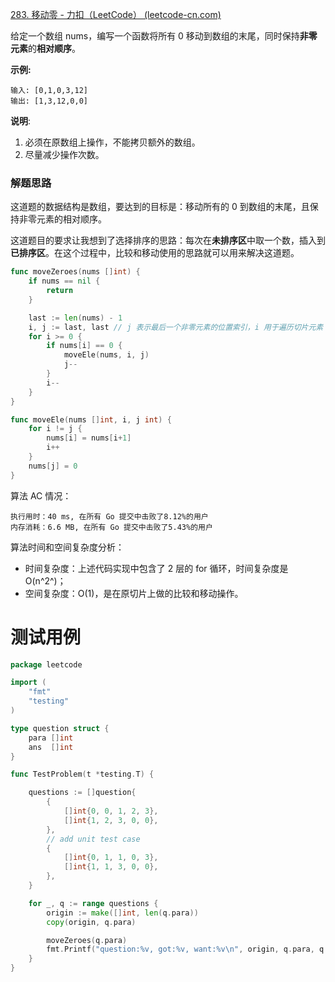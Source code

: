 [283. 移动零 - 力扣（LeetCode） (leetcode-cn.com)](https://leetcode-cn.com/problems/move-zeroes/)

给定一个数组 nums，编写一个函数将所有 0 移动到数组的末尾，同时保持**非零元素**的**相对顺序**。

**示例:**

```
输入: [0,1,0,3,12]
输出: [1,3,12,0,0]
```

**说明**:

1. 必须在原数组上操作，不能拷贝额外的数组。
2. 尽量减少操作次数。

### 解题思路

这道题的数据结构是数组，要达到的目标是：移动所有的 0 到数组的末尾，且保持非零元素的相对顺序。

这道题目的要求让我想到了选择排序的思路：每次在**未排序区**中取一个数，插入到**已排序区**。在这个过程中，比较和移动使用的思路就可以用来解决这道题。

~~~go
func moveZeroes(nums []int) {
	if nums == nil {
		return
	}

	last := len(nums) - 1
	i, j := last, last // j 表示最后一个非零元素的位置索引，i 用于遍历切片元素
	for i >= 0 {
		if nums[i] == 0 {
			moveEle(nums, i, j)
			j--
		}
		i--
	}
}

func moveEle(nums []int, i, j int) {
	for i != j {
		nums[i] = nums[i+1]
		i++
	}
	nums[j] = 0
}
~~~

算法 AC 情况：

~~~
执行用时：40 ms, 在所有 Go 提交中击败了8.12%的用户
内存消耗：6.6 MB, 在所有 Go 提交中击败了5.43%的用户
~~~

算法时间和空间复杂度分析：

* 时间复杂度：上述代码实现中包含了 2 层的 for 循环，时间复杂度是 O(n^2^)；
* 空间复杂度：O(1)，是在原切片上做的比较和移动操作。

# 测试用例

~~~go
package leetcode

import (
	"fmt"
	"testing"
)

type question struct {
	para []int
	ans  []int
}

func TestProblem(t *testing.T) {

	questions := []question{
		{
			[]int{0, 0, 1, 2, 3},
			[]int{1, 2, 3, 0, 0},
		},
		// add unit test case
		{
			[]int{0, 1, 1, 0, 3},
			[]int{1, 1, 3, 0, 0},
		},
	}

	for _, q := range questions {
		origin := make([]int, len(q.para))
		copy(origin, q.para)

		moveZeroes(q.para)
		fmt.Printf("question:%v, got:%v, want:%v\n", origin, q.para, q.ans)
	}
}
~~~

